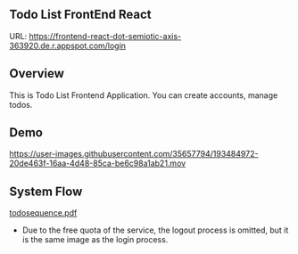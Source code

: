## Todo List FrontEnd React
URL: 
https://frontend-react-dot-semiotic-axis-363920.de.r.appspot.com/login

## Overview

This is Todo List Frontend Application. You can create accounts, manage todos.

## Demo



https://user-images.githubusercontent.com/35657794/193484972-20de463f-16aa-4d48-85ca-be6c98a1ab21.mov







## System Flow
[todosequence.pdf](https://github.com/michinoins/todoList-react/files/9694758/todosequence.pdf)

* Due to the free quota of the service, the logout process is omitted, but it is the same image as the login process.
